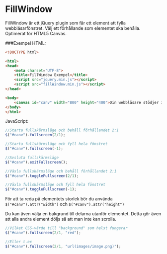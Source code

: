 FillWindow
==========

FillWindow är ett jQuery plugin som får ett element att fylla webbläsarfönstret. Välj ett förhållande som elementet ska behålla. Optimerat för HTML5 Canvas.

###Exempel
HTML:
```html
<!DOCTYPE html>

<html>
<head>
	<meta charset="UTF-8">
	<title>FillWindow Exempel</title>
	<script src="jquery.min.js"></script>
	<script src="fillWindow.min.js"></script>
</head>

<body>
	<canvas id="canv" width="800" height="400">Din webbläsare stödjer inte Canvas</canvas>
</body>
</html>
```

JavaScript:
```javascript
//Starta fullskärmsläge och behåll förhållandet 2:1
$("#canv").fullscreen(2/1);

//Starta fullskärmsläge och fyll hela fönstret
$("#canv").fullscreen(-1);

//Avsluta fullskärmsläge
$("#canv").exitFullscreen();

//Växla fullskärmsläge och behåll förhållandet 2:1
$("#canv").toggleFullscreen(2/1);

//Växla fullskärmsläge och fyll hela fönstret
$("#canv").toggleFullscreen(-1);
```
För att ta reda på elementets storlek bör du använda ```$("#canv").attr("width")``` och ```$("#canv").attr("height")```

Du kan även välja en bakgrund till delarna utanför elementet. Detta gör även att alla andra element döljs så att man inte kan scrolla.
```javascript
//Vilket CSS-värde till "background" som helst fungerar
$("#canv").fullscreen(2/1, "red");

//Eller t.ex
$("#canv").fullscreen(2/1, "url(images/image.png)");
```
